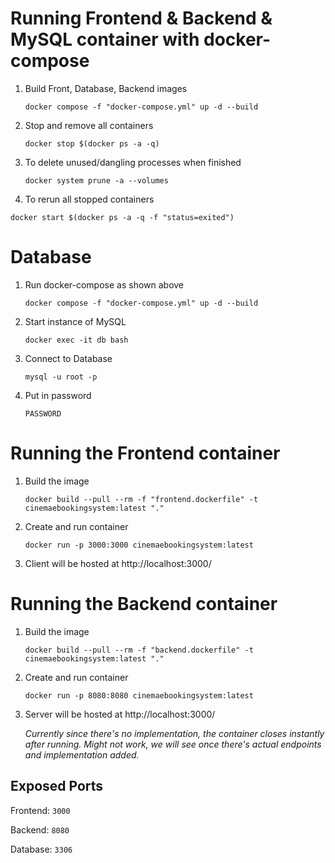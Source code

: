 # Running Frontend & Backend & MySQL container with docker-compose

1. Build Front, Database, Backend images

   ```docker compose -f "docker-compose.yml" up -d --build```

2. Stop and remove all containers

   ```docker stop $(docker ps -a -q)```

3. To delete unused/dangling processes when finished

     ```docker system prune -a --volumes```

4.  To rerun all stopped containers

   ```docker start $(docker ps -a -q -f "status=exited")```

# Database

1. Run docker-compose as shown above

   `docker compose -f "docker-compose.yml" up -d --build`

2. Start instance of MySQL

   `docker exec -it db bash`

3. Connect to Database

   `mysql -u root -p`

4. Put in password

   `PASSWORD`


# Running the Frontend container

1. Build the image

   ```docker build --pull --rm -f "frontend.dockerfile" -t cinemaebookingsystem:latest "."```

2. Create and run container

   ```docker run -p 3000:3000 cinemaebookingsystem:latest```

3. Client will be hosted at http://localhost:3000/

# Running the Backend container

1. Build the image

   ```docker build --pull --rm -f "backend.dockerfile" -t cinemaebookingsystem:latest "."```

2. Create and run container

   ```docker run -p 8080:8080 cinemaebookingsystem:latest```

3. Server will be hosted at http://localhost:3000/

   *Currently since there's no implementation, the container closes instantly after running. Might not work, we will see once there's actual endpoints and implementation added.*


## Exposed Ports

Frontend: `3000`

Backend: `8080`

Database: `3306`
